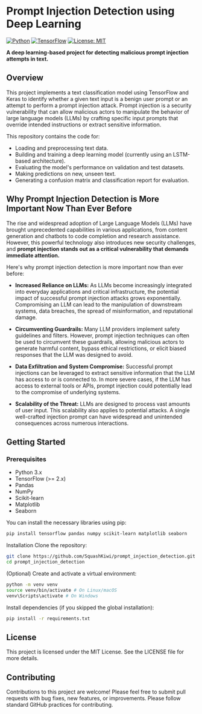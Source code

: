 # Prompt Injection Detection using Deep Learning

[![Python](https://img.shields.io/badge/Python-3.x-blue.svg)](https://www.python.org/)
[![TensorFlow](https://img.shields.io/badge/TensorFlow-2.x-orange.svg)](https://www.tensorflow.org/)
[![License: MIT](https://img.shields.io/badge/License-MIT-yellow.svg)](https://opensource.org/licenses/MIT)

**A deep learning-based project for detecting malicious prompt injection attempts in text.**

## Overview

This project implements a text classification model using TensorFlow and Keras to identify whether a given text input is a benign user prompt or an attempt to perform a prompt injection attack. Prompt injection is a security vulnerability that can allow malicious actors to manipulate the behavior of large language models (LLMs) by crafting specific input prompts that override intended instructions or extract sensitive information.

This repository contains the code for:

- Loading and preprocessing text data.
- Building and training a deep learning model (currently using an LSTM-based architecture).
- Evaluating the model's performance on validation and test datasets.
- Making predictions on new, unseen text.
- Generating a confusion matrix and classification report for evaluation.

## Why Prompt Injection Detection is More Important Now Than Ever Before

The rise and widespread adoption of Large Language Models (LLMs) have brought unprecedented capabilities in various applications, from content generation and chatbots to code completion and research assistance. However, this powerful technology also introduces new security challenges, and **prompt injection stands out as a critical vulnerability that demands immediate attention.**

Here's why prompt injection detection is more important now than ever before:

- **Increased Reliance on LLMs:** As LLMs become increasingly integrated into everyday applications and critical infrastructure, the potential impact of successful prompt injection attacks grows exponentially. Compromising an LLM can lead to the manipulation of downstream systems, data breaches, the spread of misinformation, and reputational damage.

- **Circumventing Guardrails:** Many LLM providers implement safety guidelines and filters. However, prompt injection techniques can often be used to circumvent these guardrails, allowing malicious actors to generate harmful content, bypass ethical restrictions, or elicit biased responses that the LLM was designed to avoid.

- **Data Exfiltration and System Compromise:** Successful prompt injections can be leveraged to extract sensitive information that the LLM has access to or is connected to. In more severe cases, if the LLM has access to external tools or APIs, prompt injection could potentially lead to the compromise of underlying systems.

- **Scalability of the Threat:** LLMs are designed to process vast amounts of user input. This scalability also applies to potential attacks. A single well-crafted injection prompt can have widespread and unintended consequences across numerous interactions.

## Getting Started

### Prerequisites

- Python 3.x
- TensorFlow (>= 2.x)
- Pandas
- NumPy
- Scikit-learn
- Matplotlib
- Seaborn

You can install the necessary libraries using pip:

```bash
pip install tensorflow pandas numpy scikit-learn matplotlib seaborn
```

Installation
Clone the repository:

```bash
git clone https://github.com/SquashKiwi/prompt_injection_detection.git
cd prompt_injection_detection
```

(Optional) Create and activate a virtual environment:

```bash
python -m venv venv
source venv/bin/activate # On Linux/macOS
venv\Scripts\activate # On Windows
```

Install dependencies (if you skipped the global installation):

```bash
pip install -r requirements.txt
```

## License

This project is licensed under the MIT License. See the LICENSE file for more details.

## Contributing

Contributions to this project are welcome! Please feel free to submit pull requests with bug fixes, new features, or improvements. Please follow standard GitHub practices for contributing.
